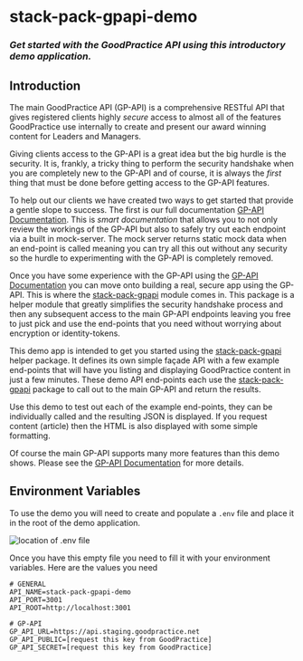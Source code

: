 # stack-pack-gpapi-demo
### _Get started with the GoodPractice API using this introductory demo application._

## Introduction
The main GoodPractice API (GP-API) is a comprehensive RESTful API that gives registered clients highly _secure_ access to almost all of the features GoodPractice use internally to create and present our award winning content for Leaders and Managers.

Giving clients access to the GP-API is a great idea but the big hurdle is the security. It is, frankly, a tricky thing to perform the security handshake when you are completely new to the GP-API and of course, it is always the _first_ thing that must be done before getting access to the GP-API features.

To help out our clients we have created two ways to get started that provide a gentle slope to success. The first is our full documentation [GP-API Documentation](http://docs.goodpracticeapi.apiary.io/). This is _smart documentation_ that allows you to not only review the workings of the GP-API but also to safely try out each endpoint via a built in mock-server. The mock server returns static mock data when an end-point is called meaning you can try all this out without any security so the hurdle to experimenting with the GP-API is completely removed.

Once you have some experience with the GP-API using the [GP-API Documentation](http://docs.goodpracticeapi.apiary.io/) you can move onto building a real, secure app using the GP-API. This is where the [stack-pack-gpapi](https://github.com/gp-technical/stack-pack-gpapi) module comes in. This package is a helper module that greatly simplifies the security handshake process and then any subsequent access to the main GP-API endpoints leaving you free to just pick and use the end-points that you need without worrying about encryption or identity-tokens.

This demo app is intended to get you started using the [stack-pack-gpapi](https://github.com/gp-technical/stack-pack-gpapi) helper package. It defines its own simple façade API with a few example end-points that will have you listing and displaying GoodPractice content in just a few minutes. These demo API end-points each use the [stack-pack-gpapi](https://github.com/gp-technical/stack-pack-gpapi) package to call out to the main GP-API and return the results.

Use this demo to test out each of the example end-points, they can be individually called and the resulting JSON is displayed. If you request content (article) then the HTML is also displayed with some simple formatting.

Of course the main  GP-API supports many more features than this demo shows. Please see the [GP-API Documentation](http://docs.goodpracticeapi.apiary.io/) for more details.

## Environment Variables
To use the demo you will need to create and populate a `.env` file and place it in the root of the demo application.

![location of .env file](https://s4.postimg.org/4bq9rahh9/stack-pack-gpapi-demo_env_file_location.png)

Once you have this empty file you need to fill it with your environment variables. Here are the values you need

```
# GENERAL
API_NAME=stack-pack-gpapi-demo
API_PORT=3001
API_ROOT=http://localhost:3001

# GP-API
GP_API_URL=https://api.staging.goodpractice.net
GP_API_PUBLIC=[request this key from GoodPractice]
GP_API_SECRET=[request this key from GoodPractice]
```
